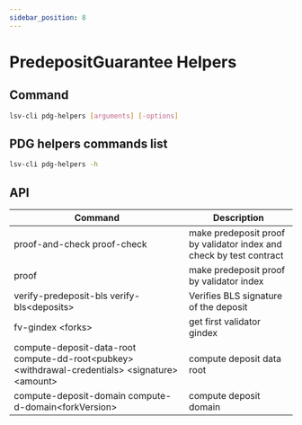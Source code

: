 ```yaml
---
sidebar_position: 8
---
```


# PredepositGuarantee Helpers

## Command

```bash
lsv-cli pdg-helpers [arguments] [-options]
```

## PDG helpers commands list

```bash
lsv-cli pdg-helpers -h
```

## API

| Command                                                                                             | Description                                                         |
| --------------------------------------------------------------------------------------------------- | ------------------------------------------------------------------- |
| proof-and-check proof-check                                                                         | make predeposit proof by validator index and check by test contract |
| proof                                                                                               | make predeposit proof by validator index                            |
| verify-predeposit-bls verify-bls\<deposits>                                                         | Verifies BLS signature of the deposit                               |
| fv-gindex \<forks>                                                                                  | get first validator gindex                                          |
| compute-deposit-data-root compute-dd-root\<pubkey> \<withdrawal-credentials> \<signature> \<amount> | compute deposit data root                                           |
| compute-deposit-domain compute-d-domain\<forkVersion>                                               | compute deposit domain                                              |
